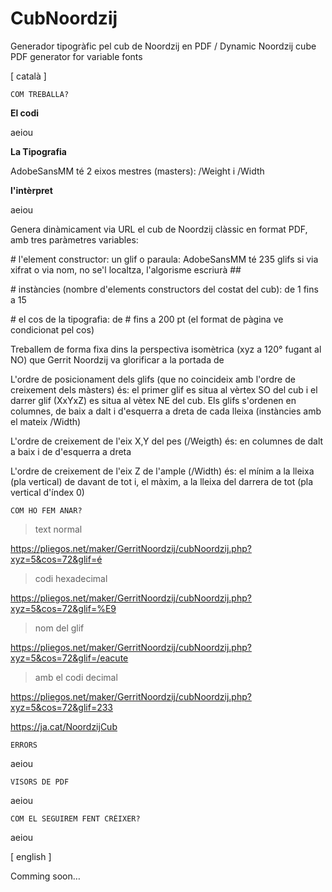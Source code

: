 # CubNoordzij
 Generador tipogràfic pel cub de Noordzij en PDF / Dynamic Noordzij cube PDF generator for variable fonts
 
\[ català ]


	COM TREBALLA?

**El codi**

aeiou

**La Tipografia**

AdobeSansMM té 2 eixos mestres (masters): /Weight i /Width

**l'intèrpret**

aeiou


Genera dinàmicament via URL el cub de Noordzij clàssic en format PDF, amb tres paràmetres variables:

\# l'element constructor: un glif o paraula: AdobeSansMM té 235 glifs si via xifrat o via nom, no se'l localtza, l'algorisme escriurà ##

\# instàncies (nombre d'elements constructors del costat del cub): de 1 fins a 15

\# el cos de la tipografia: de # fins a 200 pt (el format de pàgina ve condicionat pel cos)

Treballem de forma fixa dins la perspectiva isomètrica (xyz a 120° fugant al NO) que Gerrit Noordzij va glorificar a la portada de

L'ordre de posicionament dels glifs (que no coincideix amb l'ordre de creixement dels màsters) és: el primer glif es situa al vèrtex SO del cub i el darrer glif (XxYxZ) es situa al vètex NE del cub. Els glifs s'ordenen en columnes, de baix a dalt i d'esquerra a dreta de cada lleixa (instàncies amb el mateix /Width)

L'ordre de creixement de l'eix X,Y del pes (/Weigth) és: en columnes de dalt a baix i de d'esquerra a dreta

L'ordre de creixement de l'eix Z de l'ample (/Width) és: el mínim a la lleixa (pla vertical) de davant de tot i, el màxim, a la lleixa del darrera de tot (pla vertical d'índex 0)



	COM HO FEM ANAR?
									
> text normal

https://pliegos.net/maker/GerritNoordzij/cubNoordzij.php?xyz=5&cos=72&glif=é

> codi hexadecimal

https://pliegos.net/maker/GerritNoordzij/cubNoordzij.php?xyz=5&cos=72&glif=%E9

> nom del glif

https://pliegos.net/maker/GerritNoordzij/cubNoordzij.php?xyz=5&cos=72&glif=/eacute

> amb el codi decimal

https://pliegos.net/maker/GerritNoordzij/cubNoordzij.php?xyz=5&cos=72&glif=233


https://ja.cat/NoordzijCub



	ERRORS

aeiou


	VISORS DE PDF

aeiou

	COM EL SEGUIREM FENT CRÉIXER?

aeiou


\[ english ]

Comming soon…

